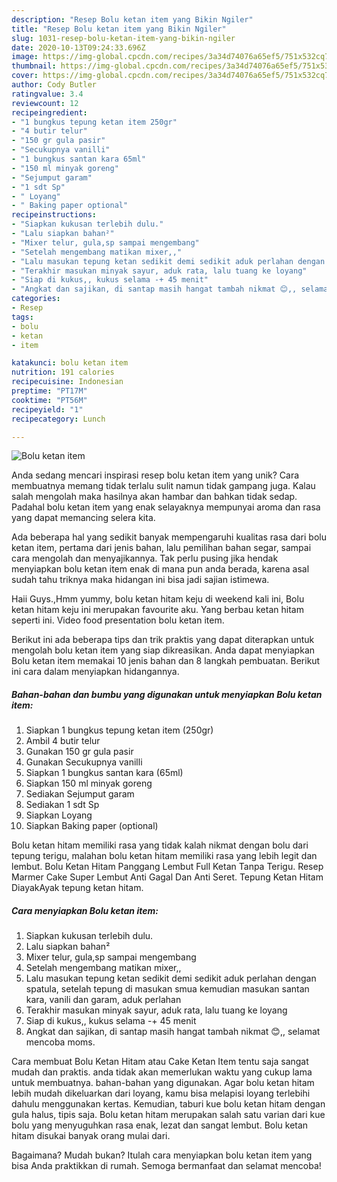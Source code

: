 ```yaml
---
description: "Resep Bolu ketan item yang Bikin Ngiler"
title: "Resep Bolu ketan item yang Bikin Ngiler"
slug: 1031-resep-bolu-ketan-item-yang-bikin-ngiler
date: 2020-10-13T09:24:33.696Z
image: https://img-global.cpcdn.com/recipes/3a34d74076a65ef5/751x532cq70/bolu-ketan-item-foto-resep-utama.jpg
thumbnail: https://img-global.cpcdn.com/recipes/3a34d74076a65ef5/751x532cq70/bolu-ketan-item-foto-resep-utama.jpg
cover: https://img-global.cpcdn.com/recipes/3a34d74076a65ef5/751x532cq70/bolu-ketan-item-foto-resep-utama.jpg
author: Cody Butler
ratingvalue: 3.4
reviewcount: 12
recipeingredient:
- "1 bungkus tepung ketan item 250gr"
- "4 butir telur"
- "150 gr gula pasir"
- "Secukupnya vanilli"
- "1 bungkus santan kara 65ml"
- "150 ml minyak goreng"
- "Sejumput garam"
- "1 sdt Sp"
- " Loyang"
- " Baking paper optional"
recipeinstructions:
- "Siapkan kukusan terlebih dulu."
- "Lalu siapkan bahan²"
- "Mixer telur, gula,sp sampai mengembang"
- "Setelah mengembang matikan mixer,,"
- "Lalu masukan tepung ketan sedikit demi sedikit aduk perlahan dengan spatula, setelah tepung di masukan smua kemudian masukan santan kara, vanili dan garam, aduk perlahan"
- "Terakhir masukan minyak sayur, aduk rata, lalu tuang ke loyang"
- "Siap di kukus,, kukus selama -+ 45 menit"
- "Angkat dan sajikan, di santap masih hangat tambah nikmat 😊,, selamat mencoba moms."
categories:
- Resep
tags:
- bolu
- ketan
- item

katakunci: bolu ketan item 
nutrition: 191 calories
recipecuisine: Indonesian
preptime: "PT17M"
cooktime: "PT56M"
recipeyield: "1"
recipecategory: Lunch

---
```



![Bolu ketan item](https://img-global.cpcdn.com/recipes/3a34d74076a65ef5/751x532cq70/bolu-ketan-item-foto-resep-utama.jpg)

Anda sedang mencari inspirasi resep bolu ketan item yang unik? Cara membuatnya memang tidak terlalu sulit namun tidak gampang juga. Kalau salah mengolah maka hasilnya akan hambar dan bahkan tidak sedap. Padahal bolu ketan item yang enak selayaknya mempunyai aroma dan rasa yang dapat memancing selera kita.

Ada beberapa hal yang sedikit banyak mempengaruhi kualitas rasa dari bolu ketan item, pertama dari jenis bahan, lalu pemilihan bahan segar, sampai cara mengolah dan menyajikannya. Tak perlu pusing jika hendak menyiapkan bolu ketan item enak di mana pun anda berada, karena asal sudah tahu triknya maka hidangan ini bisa jadi sajian istimewa.

Haii Guys.,Hmm yummy, bolu ketan hitam keju di weekend kali ini, Bolu ketan hitam keju ini merupakan favourite aku. Yang berbau ketan hitam seperti ini. Video food presentation bolu ketan item.


Berikut ini ada beberapa tips dan trik praktis yang dapat diterapkan untuk mengolah bolu ketan item yang siap dikreasikan. Anda dapat menyiapkan Bolu ketan item memakai 10 jenis bahan dan 8 langkah pembuatan. Berikut ini cara dalam menyiapkan hidangannya.

<!--inarticleads1-->

##### Bahan-bahan dan bumbu yang digunakan untuk menyiapkan Bolu ketan item:

1. Siapkan 1 bungkus tepung ketan item (250gr)
1. Ambil 4 butir telur
1. Gunakan 150 gr gula pasir
1. Gunakan Secukupnya vanilli
1. Siapkan 1 bungkus santan kara (65ml)
1. Siapkan 150 ml minyak goreng
1. Sediakan Sejumput garam
1. Sediakan 1 sdt Sp
1. Siapkan  Loyang
1. Siapkan  Baking paper (optional)


Bolu ketan hitam memiliki rasa yang tidak kalah nikmat dengan bolu dari tepung terigu, malahan bolu ketan hitam memiliki rasa yang lebih legit dan lembut. Bolu Ketan Hitam Panggang Lembut Full Ketan Tanpa Terigu. Resep Marmer Cake Super Lembut Anti Gagal Dan Anti Seret. Tepung Ketan Hitam DiayakAyak tepung ketan hitam. 

<!--inarticleads2-->

##### Cara menyiapkan Bolu ketan item:

1. Siapkan kukusan terlebih dulu.
1. Lalu siapkan bahan²
1. Mixer telur, gula,sp sampai mengembang
1. Setelah mengembang matikan mixer,,
1. Lalu masukan tepung ketan sedikit demi sedikit aduk perlahan dengan spatula, setelah tepung di masukan smua kemudian masukan santan kara, vanili dan garam, aduk perlahan
1. Terakhir masukan minyak sayur, aduk rata, lalu tuang ke loyang
1. Siap di kukus,, kukus selama -+ 45 menit
1. Angkat dan sajikan, di santap masih hangat tambah nikmat 😊,, selamat mencoba moms.


Cara membuat Bolu Ketan Hitam atau Cake Ketan Item tentu saja sangat mudah dan praktis. anda tidak akan memerlukan waktu yang cukup lama untuk membuatnya. bahan-bahan yang digunakan. Agar bolu ketan hitam lebih mudah dikeluarkan dari loyang, kamu bisa melapisi loyang terlebihi dahulu menggunakan kertas. Kemudian, taburi kue bolu ketan hitam dengan gula halus, tipis saja. Bolu ketan hitam merupakan salah satu varian dari kue bolu yang menyuguhkan rasa enak, lezat dan sangat lembut. Bolu ketan hitam disukai banyak orang mulai dari. 

Bagaimana? Mudah bukan? Itulah cara menyiapkan bolu ketan item yang bisa Anda praktikkan di rumah. Semoga bermanfaat dan selamat mencoba!
